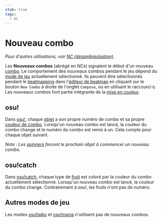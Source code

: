 ```yaml
---
stub: true
tags:
  - NC
---
```


# Nouveau combo

*Pour d'autres utilisations, voir [NC (désambiguïsation)](/wiki/Disambiguation/NC).*

Les **Nouveaux combos** (abrégé en *NCs*) signalent le début d'un nouveau [combo](/wiki/Beatmapping/Combo). Le comportement des nouveaux combos pendant le jeu dépend du [mode de jeu](/wiki/Game_mode) actuellement sélectionné. Ils peuvent être sélectionnés pendant le [beatmapping](/wiki/Beatmapping) dans l'[éditeur de beatmap](/wiki/Client/Beatmap_editor) en cliquant sur le bouton `New Combo` à droite de l'onglet `Compose`, ou en utilisant le raccourci `Q`. Les nouveaux combos font partie intégrante de la [mise en couleur](/wiki/Beatmapping/Colourhaxing).

## osu!

Dans [osu!](/wiki/Game_mode/osu!), chaque [objet](/wiki/Hit_object) a son propre numéro de combo et sa propre [couleur de combo](/wiki/Beatmapping/Combo_colour). Lorsqu'un nouveau combo est lancé, la couleur du combo change et le numéro du combo est remis à un. Cela compte pour chaque objet suivant.

*Note : Les [spinners](/wiki/Gameplay/Hit_object/Spinner) forcent le prochain objet à commencer un nouveau combo.*

## osu!catch

Dans [osu!catch](/wiki/Game_mode/osu!catch), chaque type de [fruit](/wiki/Gameplay/Hit_object/Fruit) est coloré par la couleur du combo actuellement sélectionné. Lorsqu'un nouveau combo est lancé, la couleur du combo change. Contrairement à osu!, les fruits n'ont pas de numéro.

## Autres modes de jeu

Les modes [osu!taiko](/wiki/Game_mode/osu!taiko) et [osu!mania](/wiki/Game_mode/osu!mania) n'utilisent pas de nouveaux combos.
